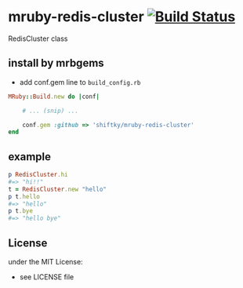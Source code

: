 # mruby-redis-cluster   [![Build Status](https://travis-ci.org/shiftky/mruby-redis-cluster.svg?branch=master)](https://travis-ci.org/shiftky/mruby-redis-cluster)
RedisCluster class
## install by mrbgems
- add conf.gem line to `build_config.rb`

```ruby
MRuby::Build.new do |conf|

    # ... (snip) ...

    conf.gem :github => 'shiftky/mruby-redis-cluster'
end
```
## example
```ruby
p RedisCluster.hi
#=> "hi!!"
t = RedisCluster.new "hello"
p t.hello
#=> "hello"
p t.bye
#=> "hello bye"
```

## License
under the MIT License:
- see LICENSE file

